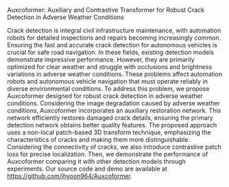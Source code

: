 Auxcoformer: Auxiliary and Contrastive Transformer for Robust Crack Detection in Adverse Weather Conditions

Crack detection is integral civil infrastructure maintenance, with automation robots for detailed inspections and repairs becoming increasingly common. Ensuring the fast and accurate crack detection for autonomous vehicles is crucial for safe road navigation. In these fields, existing detection models demonstrate impressive performance. However, they are primarily optimized for clear weather and struggle with occlusions and brightness variations in adverse weather conditions. These problems affect automation robots and autonomous vehicle navigation that must operate reliably in diverse environmental conditions. To address this problem, we propose Auxcoformer designed for robust crack detection in adverse weather conditions. Considering the image degradation caused by adverse weather conditions, Auxcoformer incorporates an auxiliary restoration network. This network efficiently restores damaged crack details, ensuring the primary detection network obtains better quality features. The proposed approach uses a non-local patch-based 3D transform technique, emphasizing the characteristics of cracks and making them more distinguishable. Considering the connectivity of cracks, we also introduce contrastive patch loss for precise localization. Then, we demonstrate the performance of Auxcoformer comparing it with other detection models through experiments. Our source code and demo are available at https://github.com/jhyoon964/Auxcoformer.

